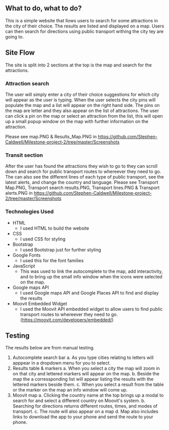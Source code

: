 ## What to do, what to do?
This is a simple website that llows users to search for some attractions in the city of their choice. The results are listed and displayed on a map. Users can then search for directions using public transport withing the city tey are going to.

## Site Flow
The site is split into 2 sections at the top is the map and search for the attractions.
### Attraction search
The user will simply enter a city of their choice suggestions for which city will appear as the user is typing.
When the user selects the city pins will populate the map and a list will appear on the right hand side.
The pins on the map are letter and they also appear on the list of attractions.
The user can click a pin on the map or select an attraction from the list, this will open up a small popup window on the map with further information on the attraction.

Please see map.PNG & Results_Map.PNG in https://github.com/Stephen-Caldwell/Milestone-project-2/tree/master/Screenshots

### Transit section
After the user has found the attractions they wish to go to they can scroll down and search for public transport routes to whereever they need to go.
The can also see the different lines of each type of public transport, see the latest alerts, and change the country and language.
Please see Transport Map.PNG, Transport search results.PNG, Transport lines.PNG & Transport alerts.PNG in https://github.com/Stephen-Caldwell/Milestone-project-2/tree/master/Screenshots

### Technologies Used
- HTML
    - I used HTML to build the website
- CSS
    - I used CSS for styling
- Bootstrap
    - I used Bootstrap just for further styling
- Google Fonts
    - I used this for the font families
- JavaScript
    - This was used to link the autocomplete to the map, add interactivity, and to bring up the small info window when the icons were selected on the map.
- Google maps API
    -   I used Google maps API and Google Places API to find and display the results
- Moovit Embedded Widget
    - I used the Moovit API embedded widget to allow users to find public transport routes to whereever they need to go.(https://moovit.com/developers/embedded/)


## Testing
The results below are from manual testing.
1. Autocomplete search bar 
    a. As you type cities relating to letters will apppear in a dropdown menu for you to select.
2. Results table & markers
    a. When you select a city the map will zoom in on that city and lettered markers will appear on the map.
    b. Beside the map the a corressponding list will appear listing the results with the lettered markers beside them.
    c. When you select a result from the table or the marker on the map an info window will come up.
3. Moovit map
    a. Clicking the country name at the top brings up a modal to search for and select a different country on Moovit's system.
    b. Searching for directions returns different routes, times, and modes of transport.
    c. The route will also appear on a map
    d. Map also includes links to download the app to your phone and send the route to your phone.